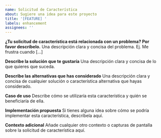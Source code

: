 ```yaml
---
name: Solicitud de Característica
about: Sugiere una idea para este proyecto
title: '[FEATURE] '
labels: enhancement
assignees: ''
---
```


**¿Tu solicitud de característica está relacionada con un problema? Por favor descríbelo.**
Una descripción clara y concisa del problema. Ej. Me frustra cuando [...]

**Describe la solución que te gustaría**
Una descripción clara y concisa de lo que quieres que suceda.

**Describe las alternativas que has considerado**
Una descripción clara y concisa de cualquier solución o característica alternativa que hayas considerado.

**Caso de uso**
Describe cómo se utilizaría esta característica y quién se beneficiaría de ella.

**Implementación propuesta**
Si tienes alguna idea sobre cómo se podría implementar esta característica, descríbela aquí.

**Contexto adicional**
Añade cualquier otro contexto o capturas de pantalla sobre la solicitud de característica aquí.
